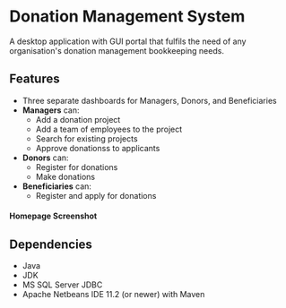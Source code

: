 # Donation Management System
A desktop application with GUI portal that fulfils the need of any organisation's donation management bookkeeping needs.

## Features
- Three separate dashboards for Managers, Donors, and Beneficiaries
- **Managers** can:
  - Add a donation project
  - Add a team of employees to the project
  - Search for existing projects
  - Approve donationss to applicants
- **Donors** can:
  - Register for donations
  - Make donations
- **Beneficiaries** can:
  - Register and apply for donations

#### Homepage Screenshot


## Dependencies
- Java
- JDK
- MS SQL Server JDBC
- Apache Netbeans IDE 11.2 (or newer) with Maven

